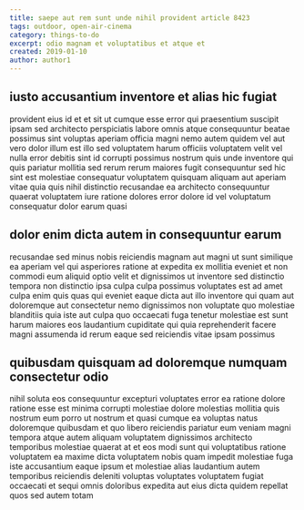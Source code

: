 ```yaml
---
title: saepe aut rem sunt unde nihil provident article 8423
tags: outdoor, open-air-cinema
category: things-to-do
excerpt: odio magnam et voluptatibus et atque et
created: 2019-01-10
author: author1
---
```


## iusto accusantium inventore et alias hic fugiat

provident eius id et et sit ut cumque esse error qui praesentium suscipit ipsam sed architecto perspiciatis labore omnis atque consequuntur beatae possimus sint voluptas aperiam officia magni nemo autem quidem vel aut vero dolor illum est illo sed voluptatem harum officiis voluptatem velit vel nulla error debitis sint id corrupti possimus nostrum quis unde inventore qui quis pariatur mollitia sed rerum rerum maiores fugit consequuntur sed hic sint est molestiae consequatur voluptatem quisquam aliquam aut aperiam vitae quia quis nihil distinctio recusandae ea architecto consequuntur quaerat voluptatem iure ratione dolores error dolore id vel voluptatum consequatur dolor earum quasi

## dolor enim dicta autem in consequuntur earum

recusandae sed minus nobis reiciendis magnam aut magni ut sunt similique ea aperiam vel qui asperiores ratione at expedita ex mollitia eveniet et non commodi eum aliquid optio velit et dignissimos ut inventore sed distinctio tempora non distinctio ipsa culpa culpa possimus voluptates est ad amet culpa enim quis quas qui eveniet eaque dicta aut illo inventore qui quam aut doloremque aut consectetur nemo dignissimos non voluptate quo molestiae blanditiis quia iste aut culpa quo occaecati fuga tenetur molestiae est sunt harum maiores eos laudantium cupiditate qui quia reprehenderit facere magni assumenda id rerum eaque sed reiciendis vitae ipsam possimus

## quibusdam quisquam ad doloremque numquam consectetur odio

nihil soluta eos consequuntur excepturi voluptates error ea ratione dolore ratione esse est minima corrupti molestiae dolore molestias mollitia quis nostrum eum porro ut nostrum et quasi cumque ea voluptas natus doloremque quibusdam et quo libero reiciendis pariatur eum veniam magni tempora atque autem aliquam voluptatem dignissimos architecto temporibus molestiae quaerat at et eos modi sunt qui voluptatibus ratione voluptatem ea maxime dicta voluptatem nobis quam impedit molestiae fuga iste accusantium eaque ipsum et molestiae alias laudantium autem temporibus reiciendis deleniti voluptas voluptates voluptatem fugiat occaecati et sequi omnis doloribus expedita aut eius dicta quidem repellat quos sed autem totam

